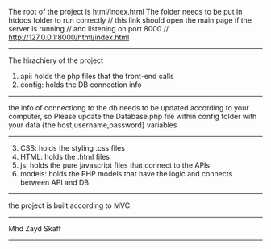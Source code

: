 ﻿The root of the project is html/index.html
The folder needs to be put in htdocs folder to run correctly
// this link should open the main page if the server is running
// and listening on port 8000
// http://127.0.0.1:8000/html/index.html

****************************************************************
The hirachiery of the project

1. api: holds the php files that the front-end calls
2. config: holds the DB connection info
************************************************
the info of connectiong to the db needs to be updated according to your computer, so Please update the Database.php file within config folder with your data
{the host,username,password} variables
****************************************************
3. CSS: holds the styling .css files
4. HTML: holds the .html files
5. js: holds the pure javascript files that connect to the APIs
6. models: holds the PHP models that have the logic and connects between API and DB

************************************************************************
the project is built according to MVC.

***************
Mhd Zayd Skaff
***************

